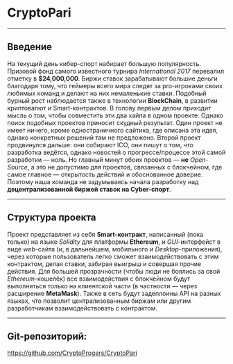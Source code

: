 # CryptoPari

---
## Введение
На текущий день кибер-спорт набирает большую популярность. Призовой фонд самого известного турнира *International 2017* перевалил отметку в **$24,000,000**. Биржи ставок зарабатывают большие деньги благодаря тому, что геймеры всего мира следят за pro-игроками своих любимых команд и делают на них немаленькие ставки. Подобный бурный рост наблюдается также в технологии **BlockChain**, в развитии криптовалют и Smart-контрактов. В голову первым делом приходит мысль о том, чтобы совместить эти два хайпа в одном проекте. Однако поиск подобных проектов приносит скудный результат. Один проект не имеет ничего, кроме одностраничного сайтика, где описана эта идея, однако конкретных решений там не предложено. Второй проект продвинулся дальше: они собирают ICO, они пишут о том, что разработка ведётся, однако новостей о прогрессе/процессе этой самой разработки — ноль. Но главный минут обоих проектов — **не** *Open-Source*, а это не допустимо для проектов, связанных с блокчейном, где самое главное — открытость действий и обоснованное доверие. Поэтому наша команда не задумываясь начала разработку над **децентрализованной биржей ставок на Cyber-спорт**.

---
## Структура проекта
Проект представляет из себя **Smart-контракт**, написанный (пока только) на языке *Solidity* для платформы **Ethereum**, и *GUI*-интерфейст в виде *web*-сайта (и, в дальнейшем, мобильного и *Desktop*-приложения), через которые пользователь легко сможет взаимодействовать с этим контрактом, делая ставки, забирая выигрыш и совершая прочие действия. Для большей прозрачности (чтобы люди не боялись за свой *Ethereum*-кошелёк) все взаимодействия с блокчейном будут выполняться только на клиентской части (в частности — через расширение **MetaMask**). Также в сеть будут задеплоины API на разных языках, что позволит централизованным биржам или другим разработчикам взаимодействовать с контрактом.

---
## Git-репозиторий:
https://github.com/CryptoProgers/CryptoPari
